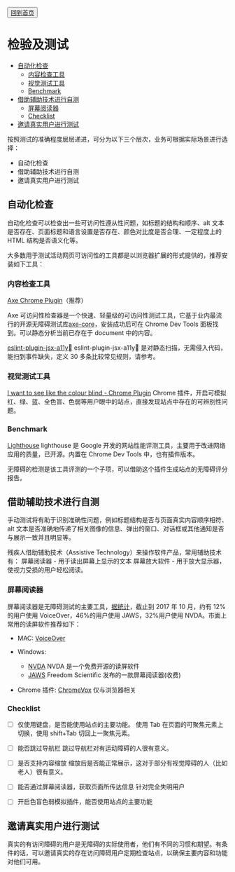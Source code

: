 <button>[回到首页](../index.md)</button>

# 检验及测试

-   [自动化检查](#自动化检查)
    -   [内容检查工具](#内容检查工具)
    -   [视觉测试工具](#视觉测试工具)
    -   [Benchmark](#benchmark)
-   [借助辅助技术进行自测](#借助辅助技术进行自测)
    -   [屏幕阅读器](#屏幕阅读器)
    -   [Checklist](#checklist)
-   [邀请真实用户进行测试](#邀请真实用户进行测试)

按照测试的准确程度层层递进，可分为以下三个层次，业务可根据实际场景进行选择：

-   自动化检查
-   借助辅助技术进行自测
-   邀请真实用户进行测试

## 自动化检查

自动化检查可以检查出一些可访问性遵从性问题，如标题的结构和顺序、alt 文本是否存在、页面标题和语言设置是否存在、颜色对比度是否合理、一定程度上的 HTML 结构是否语义化等。

大多数用于测试活动网页可访问性的工具都是以浏览器扩展的形式提供的，推荐安装如下工具：

### 内容检查工具

[Axe Chrome Plugin](https://chrome.google.com/webstore/detail/axe/lhdoppojpmngadmnindnejefpokejbdd)（推荐）

Axe 可访问性检查器是一个快速、轻量级的可访问性测试工具，它基于业内最流行的开源无障碍测试库[axe-core](https://github.com/dequelabs/axe-core)，安装成功后可在 Chrome Dev Tools 面板找到。可以静态分析当前已存在于 document 中的内容。

[eslint-plugin-jsx-a11y](https://github.com/evcohen/eslint-plugin-jsx-a11y/tree/master/docs/rules)
eslint-plugin-jsx-a11y 是对静态扫描，无需侵入代码，能扫到事件缺失，定义 30 多条比较常见规则，请参考。

### 视觉测试工具

[I want to see like the colour blind - Chrome Plugin](https://chrome.google.com/webstore/detail/i-want-to-see-like-the-co/jebeedfnielkcjlcokhiobodkjjpbjia)
Chrome 插件，开启可模拟红、绿、蓝、全色盲、色弱等用户眼中的站点，直接发现站点中存在的可辨别性问题。

### Benchmark

[Lighthouse](https://developers.google.com/web/tools/lighthouse/)
lighthouse 是 Google 开发的网站性能评测工具，主要用于改进网络应用的质量，已开源。内置在 Chrome Dev Tools 中，也有插件版本。

无障碍的检测是该工具评测的一个子项，可以借助这个插件生成站点的无障碍评分报告。

## 借助辅助技术进行自测

手动测试将有助于识别准确性问题，例如标题结构是否与页面真实内容顺序相符、alt 文本是否准确地传递了相关图像的信息、弹出的窗口、对话框或其他通知是否与展示一致并且明显等。

残疾人借助辅助技术（Assistive Technology）来操作软件产品，常用辅助技术有：
屏幕阅读器 - 用于读出屏幕上显示的文本
屏幕放大软件 - 用于放大显示器，使视力受损的用户轻松阅读。

### 屏幕阅读器

屏幕阅读器是无障碍测试的主要工具，[据统计](https://webaim.org/projects/screenreadersurvey7/)，截止到 2017 年 10 月，约有 12%的用户使用 VoiceOver，46%的用户使用 JAWS，32%用户使用 NVDA。市面上常用的读屏软件推荐如下：

-   MAC: [VoiceOver](https://help.apple.com/voiceover/mac)

-   Windows:

    -   [NVDA](https://www.nvaccess.org/) NVDA 是一个免费开源的读屏软件
    -   [JAWS](https://www.freedomscientific.com/products/software/jaws/) Freedom Scientific 发布的一款屏幕阅读器(收费)

-   Chrome 插件: [ChromeVox](https://chrome.google.com/webstore/detail/chromevox/kgejglhpjiefppelpmljglcjbhoiplfn) 仅与浏览器相关

### Checklist

-   [ ] 仅使用键盘，是否能使用站点的主要功能。
        使用 Tab 在页面的可聚焦元素上切换，使用 shift+Tab 切回上一聚焦元素。

-   [ ] 能否跳过导航栏
        跳过导航栏对有运动障碍的人很有意义。

-   [ ] 是否支持内容缩放
        缩放后是否能正常展示，这对于部分有视觉障碍的人（比如老人）很有意义。

-   [ ] 能否通过屏幕阅读器，获取页面所传达信息
        针对完全失明用户

-   [ ] 开启色盲色弱模拟插件，能否使用站点的主要功能

## 邀请真实用户进行测试

真实的有访问障碍的用户是无障碍的实际使用者，他们有不同的习惯和期望。有条件的话，可以邀请真实的存在访问障碍用户定期检查站点，以确保主要内容和功能对他们可用。
